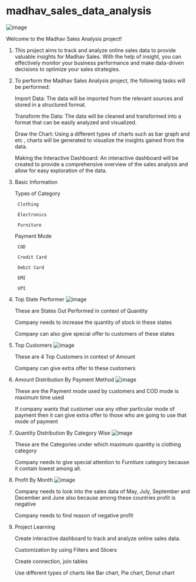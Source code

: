 # madhav_sales_data_analysis
![image](https://user-images.githubusercontent.com/129359172/235911843-d12985ed-d118-4f16-8c92-005571c9fb4b.png) 

Welcome to the Madhav Sales Analysis project! 

1. This project aims to track and analyze online sales data to provide valuable insights for Madhav Sales. With the help of insight, you can effectively monitor your business performance and make data-driven decisions to optimize your sales strategies.

2. To perform the Madhav Sales Analysis project, the following tasks will be performed:

    Import Data: The data will be imported from the relevant sources and stored in a structured format.

    Transform the Data: The data will be cleaned and transformed into a format that can be easily analyzed and visualized.

    Draw the Chart: Using a different types of charts such as bar graph and etc , charts will be generated to visualize the insights gained from the data.

    Making the Interactive Dashboard: An interactive dashboard will be created to provide a comprehensive overview of the sales analysis and allow for easy exploration of the data.

3. Basic Information
    
    Types of Category
    
        Clothing
    
        Electronics
    
        Furniture
    
    Payment Mode

        COD

        Credit Card

        Debit Card

        EMI

        UPI

4. Top State Performer
![image](https://user-images.githubusercontent.com/129359172/235923481-eca8dbaf-a8b0-4400-917d-c226948ca2b4.png)

    These are States Out Performed in context of Quantity 
    
    Company needs to increase the quantity of stock in these states
    
    Company can also give special offer to customers of these states
    
5. Top Customers
![image](https://user-images.githubusercontent.com/129359172/235926426-cfb0133b-8a64-4b0d-8182-1b7e34797679.png)

    These are 4 Top Customers in context of Amount 

    Company can give extra offer to these customers 

6. Amount Distribution By Payment Method
![image](https://user-images.githubusercontent.com/129359172/235927850-7d86ea78-6560-48e4-ab9b-2b79c1dd4353.png)

    These are the Payment mode used by customers and COD mode is maximum time used
    
    If company wants that customer use any other particular mode of payment then it can give extra offer to those who are going to use that mode of payment
    
7. Quantity Distribution By Category Wise
![image](https://user-images.githubusercontent.com/129359172/235928495-b2abf03d-00af-4b63-ae8f-219510c432af.png)
    
    These are the Categories under which maximum quantity is clothing category
    
    Company needs to give special attention to Furniture category because it contain lowest among all.
    
8. Profit By Month
![image](https://user-images.githubusercontent.com/129359172/235933874-751b2d43-6c1b-46f7-b4da-c40871d439f9.png)

    Company needs to look into the sales data of May, July, September and December and June also because among these countries profit is negative 

    Company needs to find reason of negative profit

9. Project Learning

    Create interactive dashboard to track and analyze online sales data.
    
    Customization by using Filters and Slicers
    
    Create connection, join tables

    Use different types of charts like Bar chart, Pie chart, Donut chart

















    

    
